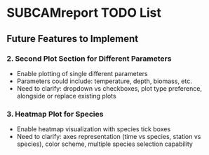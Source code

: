 # SUBCAMreport TODO List

## Future Features to Implement

### 2. Second Plot Section for Different Parameters
- Enable plotting of single different parameters
- Parameters could include: temperature, depth, biomass, etc.
- Need to clarify: dropdown vs checkboxes, plot type preference, alongside or replace existing plots

### 3. Heatmap Plot for Species
- Enable heatmap visualization with species tick boxes
- Need to clarify: axes representation (time vs species, station vs species), color scheme, multiple species selection capability
